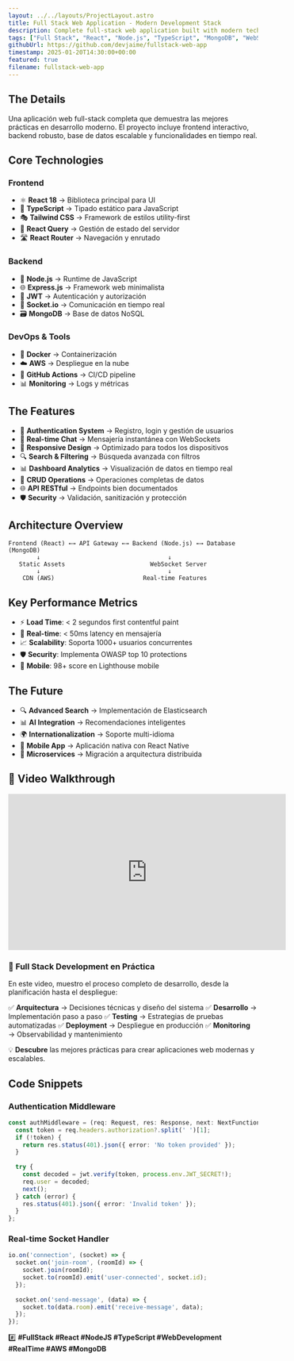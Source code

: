 ```yaml
---
layout: ../../layouts/ProjectLayout.astro
title: Full Stack Web Application - Modern Development Stack
description: Complete full-stack web application built with modern technologies, featuring real-time functionality and scalable architecture.
tags: ["Full Stack", "React", "Node.js", "TypeScript", "MongoDB", "WebSocket", "AWS"]
githubUrl: https://github.com/devjaime/fullstack-web-app
timestamp: 2025-01-20T14:30:00+00:00
featured: true
filename: fullstack-web-app
---
```


## The Details

Una aplicación web full-stack completa que demuestra las mejores prácticas en desarrollo moderno. El proyecto incluye frontend interactivo, backend robusto, base de datos escalable y funcionalidades en tiempo real.

## Core Technologies

### Frontend
* ⚛️ **React 18** → Biblioteca principal para UI
* 🎨 **TypeScript** → Tipado estático para JavaScript
* 🎭 **Tailwind CSS** → Framework de estilos utility-first
* 🔄 **React Query** → Gestión de estado del servidor
* 🛣️ **React Router** → Navegación y enrutado

### Backend
* 🚀 **Node.js** → Runtime de JavaScript
* 🌐 **Express.js** → Framework web minimalista
* 🔐 **JWT** → Autenticación y autorización
* 📡 **Socket.io** → Comunicación en tiempo real
* 🗃️ **MongoDB** → Base de datos NoSQL

### DevOps & Tools
* 🐳 **Docker** → Containerización
* ☁️ **AWS** → Despliegue en la nube
* 🔧 **GitHub Actions** → CI/CD pipeline
* 📊 **Monitoring** → Logs y métricas

## The Features

* 🔐 **Authentication System** → Registro, login y gestión de usuarios
* 💬 **Real-time Chat** → Mensajería instantánea con WebSockets
* 📱 **Responsive Design** → Optimizado para todos los dispositivos
* 🔍 **Search & Filtering** → Búsqueda avanzada con filtros
* 📊 **Dashboard Analytics** → Visualización de datos en tiempo real
* 🔄 **CRUD Operations** → Operaciones completas de datos
* 🌐 **API RESTful** → Endpoints bien documentados
* 🛡️ **Security** → Validación, sanitización y protección

## Architecture Overview

```
Frontend (React) ←→ API Gateway ←→ Backend (Node.js) ←→ Database (MongoDB)
        ↓                                    ↓
   Static Assets                        WebSocket Server
        ↓                                    ↓
    CDN (AWS)                         Real-time Features
```

## Key Performance Metrics

* ⚡ **Load Time**: < 2 segundos first contentful paint
* 🔄 **Real-time**: < 50ms latency en mensajería
* 📈 **Scalability**: Soporta 1000+ usuarios concurrentes
* 🛡️ **Security**: Implementa OWASP top 10 protections
* 📱 **Mobile**: 98+ score en Lighthouse mobile

## The Future

* 🔍 **Advanced Search** → Implementación de Elasticsearch
* 📊 **AI Integration** → Recomendaciones inteligentes
* 🌍 **Internationalization** → Soporte multi-idioma
* 📱 **Mobile App** → Aplicación nativa con React Native
* 🚀 **Microservices** → Migración a arquitectura distribuida

## 🎥 Video Walkthrough

<iframe width="560" height="315" src="https://www.youtube.com/embed/oVpF1bNhj1s" frameborder="0" allowfullscreen></iframe>

### 🌟 Full Stack Development en Práctica

En este video, muestro el proceso completo de desarrollo, desde la planificación hasta el despliegue:

✅ **Arquitectura** → Decisiones técnicas y diseño del sistema
✅ **Desarrollo** → Implementación paso a paso
✅ **Testing** → Estrategias de pruebas automatizadas
✅ **Deployment** → Despliegue en producción
✅ **Monitoring** → Observabilidad y mantenimiento

💡 **Descubre** las mejores prácticas para crear aplicaciones web modernas y escalables.

## Code Snippets

### Authentication Middleware
```typescript
const authMiddleware = (req: Request, res: Response, next: NextFunction) => {
  const token = req.headers.authorization?.split(' ')[1];
  if (!token) {
    return res.status(401).json({ error: 'No token provided' });
  }
  
  try {
    const decoded = jwt.verify(token, process.env.JWT_SECRET!);
    req.user = decoded;
    next();
  } catch (error) {
    res.status(401).json({ error: 'Invalid token' });
  }
};
```

### Real-time Socket Handler
```typescript
io.on('connection', (socket) => {
  socket.on('join-room', (roomId) => {
    socket.join(roomId);
    socket.to(roomId).emit('user-connected', socket.id);
  });
  
  socket.on('send-message', (data) => {
    socket.to(data.room).emit('receive-message', data);
  });
});
```

#️⃣ **#FullStack #React #NodeJS #TypeScript #WebDevelopment #RealTime #AWS #MongoDB**
